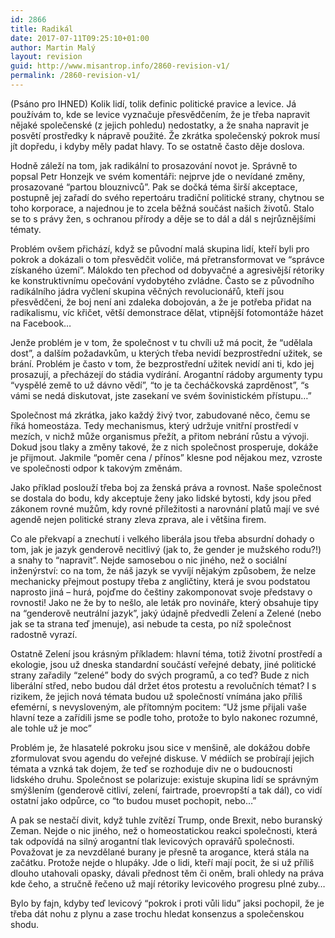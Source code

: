 ```yaml
---
id: 2866
title: Radikál
date: 2017-07-11T09:25:10+01:00
author: Martin Malý
layout: revision
guid: http://www.misantrop.info/2860-revision-v1/
permalink: /2860-revision-v1/
---
```

(Psáno pro IHNED) Kolik lidí, tolik definic politické pravice a levice. Já používám to, kde se levice vyznačuje přesvědčením, že je třeba napravit nějaké společenské (z jejich pohledu) nedostatky, a že snaha napravit je posvětí prostředky k nápravě použité. Že zkrátka společenský pokrok musí jít dopředu, i kdyby měly padat hlavy. To se ostatně často děje doslova.

<!--more-->

Hodně záleží na tom, jak radikální to prosazování novot je. Správně to popsal Petr Honzejk ve svém komentáři: nejprve jde o nevídané změny, prosazované “partou blouznivců”. Pak se dočká téma širší akceptace, postupně jej zařadí do svého repertoáru tradiční politické strany, chytnou se toho korporace, a najednou je to zcela běžná součást našich životů. Stalo se to s právy žen, s ochranou přírody a děje se to dál a dál s nejrůznějšími tématy.

Problém ovšem přichází, když se původní malá skupina lidí, kteří byli pro pokrok a dokázali o tom přesvědčit voliče, má přetransformovat ve “správce získaného území”. Málokdo ten přechod od dobyvačné a agresivější rétoriky ke konstruktivnímu opečování vydobytého zvládne. Často se z původního radikálního jádra vyčlení skupina věčných revolucionářů, kteří jsou přesvědčeni, že boj není ani zdaleka dobojován, a že je potřeba přidat na radikalismu, víc křičet, větší demonstrace dělat, vtipnější fotomontáže házet na Facebook…

Jenže problém je v tom, že společnost v tu chvíli už má pocit, že “udělala dost”, a dalším požadavkům, u kterých třeba nevidí bezprostřední užitek, se brání. Problém je často v tom, že bezprostřední užitek nevidí ani ti, kdo jej prosazují, a přecházejí do stádia vydírání. Arogantní rádoby argumenty typu “vyspělé země to už dávno vědí”, “to je ta čecháčkovská zaprděnost”, “s vámi se nedá diskutovat, jste zasekaní ve svém šovinistickém přístupu…”

Společnost má zkrátka, jako každý živý tvor, zabudované něco, čemu se říká homeostáza. Tedy mechanismus, který udržuje vnitřní prostředí v mezích, v nichž může organismus přežít, a přitom nebrání růstu a vývoji. Dokud jsou tlaky a změny takové, že z nich společnost prosperuje, dokáže je přijmout. Jakmile “poměr cena / přínos” klesne pod nějakou mez, vzroste ve společnosti odpor k takovým změnám.

Jako příklad poslouží třeba boj za ženská práva a rovnost. Naše společnost se dostala do bodu, kdy akceptuje ženy jako lidské bytosti, kdy jsou před zákonem rovné mužům, kdy rovné příležitosti a narovnání platů mají ve své agendě nejen politické strany zleva zprava, ale i většina firem.

Co ale překvapí a znechutí i velkého liberála jsou třeba absurdní dohady o tom, jak je jazyk genderově necitlivý (jak to, že gender je mužského rodu?!) a snahy to “napravit”. Nejde samosebou o nic jiného, než o sociální inženýrství: co na tom, že náš jazyk se vyvíjí nějakým způsobem, že nelze mechanicky přejmout postupy třeba z angličtiny, která je svou podstatou naprosto jiná &#8211; hurá, pojďme do češtiny zakomponovat svoje představy o rovnosti! Jako ne že by to nešlo, ale leták pro novináře, který obsahuje tipy na “genderově neutrální jazyk”, jaký údajně předvedli Zelení a Zelené (nebo jak se ta strana teď jmenuje), asi nebude ta cesta, po níž společnost radostně vyrazí.

Ostatně Zelení jsou krásným příkladem: hlavní téma, totiž životní prostředí a ekologie, jsou už dneska standardní součástí veřejné debaty, jiné politické strany zařadily “zelené” body do svých programů, a co teď? Bude z nich liberální střed, nebo budou dál držet étos protestu a revolučních témat? I s rizikem, že jejich nová témata budou už společností vnímána jako příliš efemérní, s nevysloveným, ale přítomným pocitem: “Už jsme přijali vaše hlavní teze a zařídili jsme se podle toho, protože to bylo nakonec rozumné, ale tohle už je moc”

Problém je, že hlasatelé pokroku jsou sice v menšině, ale dokážou dobře zformulovat svou agendu do veřejné diskuse. V médiích se probírají jejich témata a vznká tak dojem, že teď se rozhoduje div ne o budoucnosti lidského druhu. Společnost se polarizuje: existuje skupina lidí se správným smýšlením (genderově citliví, zelení, fairtrade, proevropští a tak dál), co vidí ostatní jako odpůrce, co “to budou muset pochopit, nebo…”

A pak se nestačí divit, když tuhle zvítězí Trump, onde Brexit, nebo buranský Zeman. Nejde o nic jiného, než o homeostatickou reakci společnosti, která tak odpovídá na silný arogantní tlak levicových opravářů společnosti. Považovat je za nevzdělané burany je přesně ta arogance, která stála na začátku. Protože nejde o hlupáky. Jde o lidi, kteří mají pocit, že si už příliš dlouho utahovali opasky, dávali přednost těm či oněm, brali ohledy na práva kde čeho, a stručně řečeno už mají rétoriky levicového progresu plné zuby…

Bylo by fajn, kdyby teď levicový “pokrok i proti vůli lidu” jaksi pochopil, že je třeba dát nohu z plynu a zase trochu hledat konsenzus a společenskou shodu.